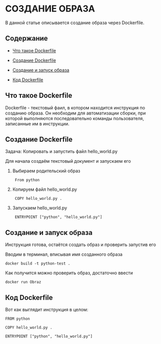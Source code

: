 # СОЗДАНИЕ ОБРАЗА

В данной статье описывается создание образа через Dockerfile. 

## Содержание

* [Что такое Dockerfile](#dockerfile1)

* [Создание Dockerfile](#create)

* [Создание и запуск образа](#run)

* [Код Dockerfile](#code)

## Что такое Dockerfile <a name="dockerfile1"></a>

Dockerfile - текстовый фаил, в котором находится инструкция по созданию образа.
 Он необходим для автоматизации сборки, при которой выполняются последовательно
 команды пользователя, записанные им в инструкции.

## Создание Dockerfile <a name="create"></a>

Задача: Копировать и запустить файл hello_world.py

Для начала создаём текстовый документ и запускаем его 

1. Выбираем родительский образ 

	
		From python


2. Копируем файл hello_world.py


		COPY hello_world.py .


3. Запускаем hello_world.py


		ENTRYPOINT ["python", "hello_world.py"]


## Создание и запуск образа <a name="run"></a>

Инструкция готова, остаётся создать образ и проверить запустив его

Вводим в терминал, вписывая имя созданного образа
	
	docker build -t python-test .

Как получится можно проверить образ, достаточно ввести 

	docker run Obraz 


## Код Dockerfile <a name="code"></a>

Вот как выглядит инструкция в целом:

	FROM python

	COPY hello_world.py .

	ENTRYPOINT ["python", "hello_world.py"]


	


